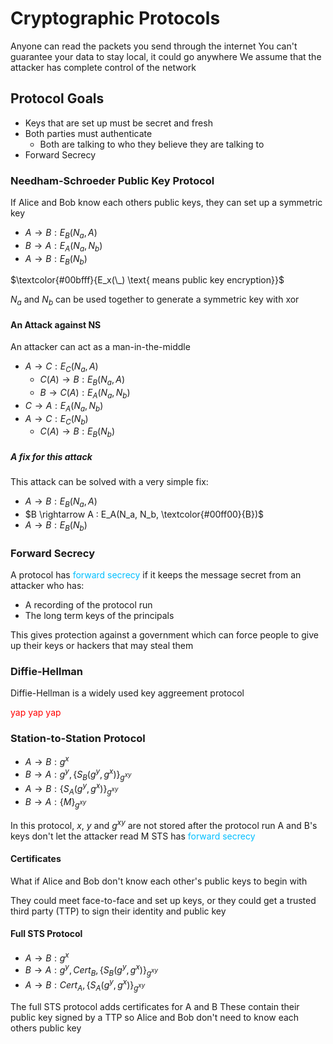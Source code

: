 # Cryptographic Protocols
Anyone can read the packets you send through the internet
You can't guarantee your data to stay local, it could go anywhere
We assume that the attacker has complete control of the network

## Protocol Goals
- Keys that are set up must be secret and fresh
- Both parties must authenticate
	- Both are talking to who they believe they are talking to
- Forward Secrecy

### Needham-Schroeder Public Key Protocol
If Alice and Bob know each others public keys, they can set up a symmetric key

- $A \rightarrow B : E_B(N_a, A)$
- $B \rightarrow A : E_A(N_a, N_b)$
- $A \rightarrow B : E_B(N_b)$

$\textcolor{#00bfff}{E_x(\_) \text{ means public key encryption}}$

$N_a$ and $N_b$ can be used together to generate a symmetric key with xor

#### An Attack against NS
An attacker can act as a man-in-the-middle

- $A \rightarrow C : E_C(N_a, A)$
	- $C(A) \rightarrow B : E_B(N_a, A)$
	- $B \rightarrow C(A) : E_A(N_a, N_b)$
- $C \rightarrow A : E_A(N_a, N_b)$
- $A \rightarrow C : E_C(N_b)$
	- $C(A) \rightarrow B : E_B(N_b)$

##### A fix for this attack
This attack can be solved with a very simple fix:
- $A \rightarrow B : E_B(N_a, A)$
- $B \rightarrow A : E_A(N_a, N_b, \textcolor{#00ff00}{B})$
- $A \rightarrow B : E_B(N_b)$

### Forward Secrecy
A protocol has <span style="color:#00bfff">forward secrecy</span> if it keeps the message secret from an attacker who has:
- A recording of the protocol run
- The long term keys of the principals

This gives protection against a government which can force people to give up their keys or hackers that may steal them

### Diffie-Hellman
Diffie-Hellman is a widely used key aggreement protocol

<span style="color:#ff0000">yap yap yap</span>

### Station-to-Station Protocol
- $A \rightarrow B : g^x$
- $B \rightarrow A : g^y, \{S_B(g^y, g^x)\}_{g^{xy}}$
- $A \rightarrow B : \{S_A(g^y, g^x)\}_{g^{xy}}$
- $B \rightarrow A : \{M\}_{g^{xy}}$

In this protocol, $x$, $y$ and $g^{xy}$ are not stored after the protocol run
A and B's keys don't let the attacker read M
STS has <span style="color:#00bfff">forward secrecy</span>

#### Certificates
What if Alice and Bob don't know each other's public keys to begin with

They could meet face-to-face and set up keys, or they could get a trusted third party (TTP) to sign their identity and public key

#### Full STS Protocol
- $A \rightarrow B : g^x$
- $B \rightarrow A : g^y, Cert_B, \{S_B(g^y, g^x)\}_{g^{xy}}$
- $A \rightarrow B : Cert_A, \{S_A(g^y, g^x)\}_{g^{xy}}$

The full STS protocol adds certificates for A and B
These contain their public key signed by a TTP so Alice and Bob don't need to know each others public key

